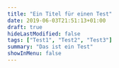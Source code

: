 ```yaml
---
title: "Ein Titel für einen Test"
date: 2019-06-03T21:51:13+01:00
draft: true
hideLastModified: false
tags: ["Test1", "Test2", "Test3"]
summary: "Das ist ein Test"
showInMenu: false
---
```

